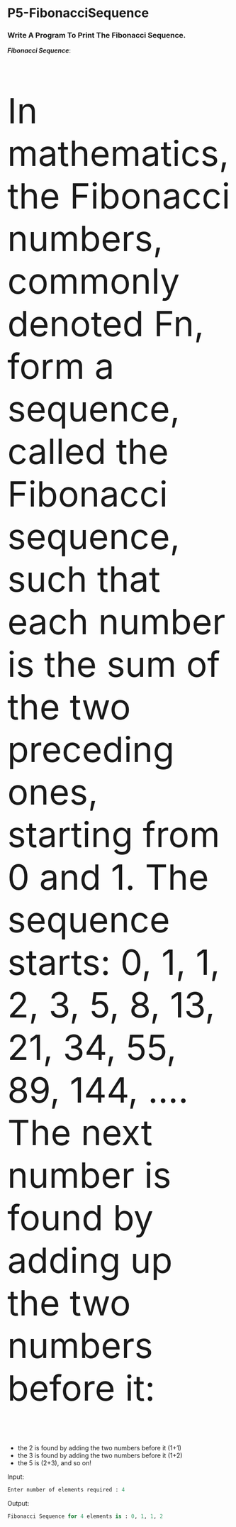 # P5-FibonacciSequence
<h3>Write A Program To Print The Fibonacci Sequence.<br></h3>

<strong><i>Fibonacci Sequence</i></strong>:<p style="font-size:79px"> In mathematics, the Fibonacci numbers, commonly denoted Fn, form a sequence, called the Fibonacci sequence, such that each number is the sum of the two preceding ones, starting from 0 and 1. The sequence starts: 0, 1, 1, 2, 3, 5, 8, 13, 21, 34, 55, 89, 144, ....
<br>The next number is found by adding up the two numbers before it:
<ul>
<li>the 2 is found by adding the two numbers before it (1+1)</li>
<li>the 3 is found by adding the two numbers before it (1+2)</li>
<li>the 5 is (2+3), and so on!</li>
</ul>
</p>


Input:

```Python
Enter number of elements required : 4
```

Output:

```Python
Fibonacci Sequence for 4 elements is : 0, 1, 1, 2
```
